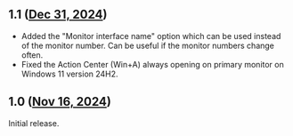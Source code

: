 ## 1.1 ([Dec 31, 2024](https://github.com/ramensoftware/windhawk-mods/blob/4db829a377d9b5b497da107523171d2d785042c7/mods/taskbar-primary-on-secondary-monitor.wh.cpp))

* Added the "Monitor interface name" option which can be used instead of the monitor number. Can be useful if the monitor numbers change often.
* Fixed the Action Center (Win+A) always opening on primary monitor on Windows 11 version 24H2.

## 1.0 ([Nov 16, 2024](https://github.com/ramensoftware/windhawk-mods/blob/799488e7933b684caa77565ce1df5698833139ac/mods/taskbar-primary-on-secondary-monitor.wh.cpp))

Initial release.
